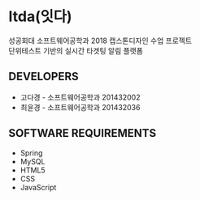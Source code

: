 # Itda(잇다)
성공회대 소프트웨어공학과 2018 캡스톤디자인 수업 프로젝트  
단위테스트 기반의 실시간 타겟팅 알림 플랫폼

## DEVELOPERS
* 고다경 - 소프트웨어공학과 201432002
* 최윤경 - 소프트웨어공학과 201432036

## SOFTWARE REQUIREMENTS
- Spring
- MySQL
- HTML5
- CSS
- JavaScript